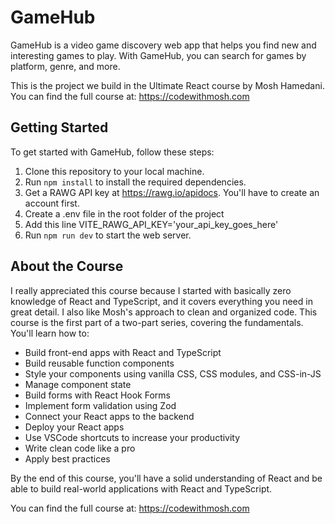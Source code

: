 # GameHub

GameHub is a video game discovery web app that helps you find new and interesting games to play. With GameHub, you can search for games by platform, genre, and more.

This is the project we build in the Ultimate React course by Mosh Hamedani. You can find the full course at: https://codewithmosh.com

## Getting Started

To get started with GameHub, follow these steps:

1. Clone this repository to your local machine.
2. Run `npm install` to install the required dependencies.
3. Get a RAWG API key at https://rawg.io/apidocs. You'll have to create an account first.
4. Create a .env file in the root folder of the project
5. Add this line VITE_RAWG_API_KEY='your_api_key_goes_here'
6. Run `npm run dev` to start the web server.

## About the Course

I really appreciated this course because I started with basically zero knowledge of React and TypeScript, and it covers everything you need in great detail. I also like Mosh's approach to clean and organized code.
This course is the first part of a two-part series, covering the fundamentals. You'll learn how to:

- Build front-end apps with React and TypeScript
- Build reusable function components
- Style your components using vanilla CSS, CSS modules, and CSS-in-JS
- Manage component state
- Build forms with React Hook Forms
- Implement form validation using Zod
- Connect your React apps to the backend
- Deploy your React apps
- Use VSCode shortcuts to increase your productivity
- Write clean code like a pro
- Apply best practices

By the end of this course, you'll have a solid understanding of React and be able to build real-world applications with React and TypeScript.

You can find the full course at: https://codewithmosh.com
